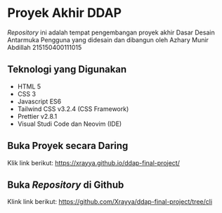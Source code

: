 # Proyek Akhir DDAP

_Repository_ ini adalah tempat pengembangan proyek akhir Dasar Desain Antarmuka Pengguna yang didesain dan dibangun oleh Azhary Munir Abdillah 215150400111015

## Teknologi yang Digunakan
- HTML 5
- CSS 3
- Javascript ES6
- Tailwind CSS v3.2.4 (CSS Framework)
- Prettier v2.8.1
- Visual Studi Code dan Neovim (IDE)

## Buka Proyek secara Daring
Klik link berikut: https://xrayya.github.io/ddap-final-project/

## Buka _Repository_ di Github
Klink link berikut: https://github.com/Xrayya/ddap-final-project/tree/cli
